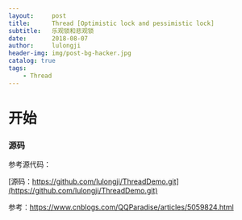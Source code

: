 ```yaml
---
layout:     post
title:      Thread [Optimistic lock and pessimistic lock]
subtitle:   乐观锁和悲观锁
date:       2018-08-07
author:     lulongji
header-img: img/post-bg-hacker.jpg
catalog: true
tags:
    - Thread
---
```


# 开始





### 源码
参考源代码：

[源码：https://github.com/lulongji/ThreadDemo.git](https://github.com/lulongji/ThreadDemo.git)

参考：https://www.cnblogs.com/QQParadise/articles/5059824.html